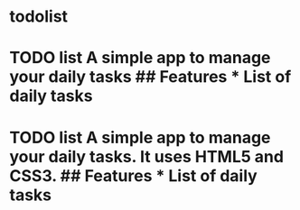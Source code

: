 # todolist
# TODO list A simple app to manage your daily tasks ## Features * List of daily tasks
# TODO list A simple app to manage your daily tasks. It uses HTML5 and CSS3. ## Features * List of daily tasks
